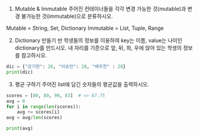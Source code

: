 1. Mutable & Immutable
주어진 컨테이너들을 각각 변경 가능한 것(mutable)과
변경 불가능한 것(immutable)으로 분류하시오.

Mutable = String, Set, Dictionary
Immutable = List, Tuple, Range

2. Dictionary 만들기
반 학생들의 정보를 이용하여 key는 이름, value는 나이인 dictionary를 만드시오.
내 자리를 기준으로 앞, 뒤, 좌, 우에 앉아 있는 학생의 정보를 참고하시오.

```python
dic = {"강기한": 26, "이승민": 28, "배우찬" : 28}
print(dic)
```
3. 평균 구하기
주어진 list에 담긴 숫자들의 평균값을 출력하시오.

```python 
scores = [80, 89, 99, 83]  # => 87.75
avg = 0
for i in range(len(scores)):
    avg += scores[i]
avg = avg/len(scores)

print(avg)
```

